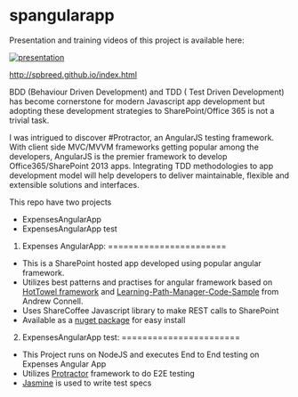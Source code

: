 spangularapp
============
Presentation and training videos of this project is available here:

[![presentation](https://spbreed.files.wordpress.com/2014/11/protractor.png?w=676)](https://spbreed.github.io/index.html)

http://spbreed.github.io/index.html

BDD (Behaviour Driven Development) and TDD ( Test Driven Development) has become cornerstone for modern Javascript app development but adopting these development strategies to SharePoint/Office 365 is not a trivial task.

I was intrigued to discover #Protractor, an AngularJS testing framework. With client side MVC/MVVM frameworks getting popular among the developers, AngularJS is the premier framework to develop Office365/SharePoint 2013 apps. Integrating TDD methodologies to app development model will help developers to deliver maintainable, flexible and extensible solutions and interfaces.

This repo have two projects
  - ExpensesAngularApp
  - ExpensesAngularApp test

1. Expenses AngularApp:
=======================
  - This is a SharePoint hosted app developed using popular angular framework. 
  - Utilizes best patterns and practises for angular framework based on [HotTowel framework](https://github.com/johnpapa/HotTowel-Angular) and [Learning-Path-Manager-Code-Sample](https://github.com/OfficeDev/Learning-Path-Manager-Code-Sample) from Andrew Connell.
  - Uses ShareCoffee Javascript library to make REST calls to SharePoint
  - Available as a [nuget package](https://www.nuget.org/packages/SPAngularAppTemplate/) for easy install

2. ExpensesAngularApp test:
=======================
  - This Project runs on NodeJS and executes End to End testing on Expenses Angular App
  - Utilizes [Protractor](https://github.com/angular/protractor) framework to do E2E testing 
  - [Jasmine](https://github.com/pivotal/jasmine) is used to write test specs

